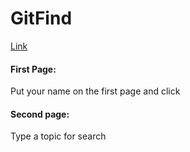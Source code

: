 # GitFind

[Link](https://corozb.github.io/GitFind/)

#### First Page:
Put your name on the first page and click

#### Second page:
Type a topic for search
